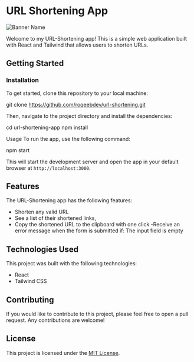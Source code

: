 # URL Shortening App

![Banner Name](https://res.cloudinary.com/dvnxxzft4/image/upload/v1683324503/Shortly.png)

Welcome to my URL-Shortening app! This is a simple web application built with React and Tailwind that allows users to shorten URLs.


## Getting Started

### Installation

To get started, clone this repository to your local machine:

git clone https://github.com/roqeebdev/url-shortening.git


Then, navigate to the project directory and install the dependencies:

cd url-shortening-app
npm install

Usage
To run the app, use the following command:

npm start


This will start the development server and open the app in your default browser at `http://localhost:3000`.

## Features

The URL-Shortening app has the following features:

- Shorten any valid URL
- See a list of their shortened links,
- Copy the shortened URL to the clipboard with one click
-Receive an error message when the form is submitted if: The input field is empty

## Technologies Used

This project was built with the following technologies:

- React
- Tailwind CSS

## Contributing

If you would like to contribute to this project, please feel free to open a pull request. Any contributions are welcome!

## License

This project is licensed under the [MIT License](LICENSE).
